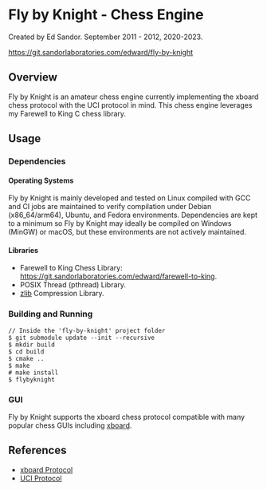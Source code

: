# Fly by Knight - Chess Engine 
Created by Ed Sandor.
September 2011 - 2012, 2020-2023.

https://git.sandorlaboratories.com/edward/fly-by-knight

## Overview

Fly by Knight is an amateur chess engine currently implementing the xboard chess protocol with the UCI protocol in mind.  This chess engine leverages my Farewell to King C chess library.

## Usage

### Dependencies
#### Operating Systems
Fly by Knight is mainly developed and tested on Linux compiled with GCC and CI jobs are maintained to verify compilation under Debian (x86_64/arm64), Ubuntu, and Fedora environments.  Dependencies are kept to a minimum so Fly by Knight may ideally be compiled on Windows (MinGW) or macOS, but these environments are not actively maintained.
#### Libraries
- Farewell to King Chess Library: https://git.sandorlaboratories.com/edward/farewell-to-king.
- POSIX Thread (pthread) Library.
- [zlib](https://web.archive.org/web/20230404152038/https://zlib.net/) Compression Library.

### Building and Running
```
// Inside the 'fly-by-knight' project folder
$ git submodule update --init --recursive
$ mkdir build
$ cd build
$ cmake ..
$ make
# make install
$ flybyknight
```

### GUI
Fly by Knight supports the xboard chess protocol compatible with many popular chess GUIs including [xboard](https://web.archive.org/web/20230402232639/https://www.gnu.org/software/xboard/).

## References
- [xboard Protocol](https://web.archive.org/web/20230322184658/http://www.gnu.org/software/xboard/engine-intf.html)
- [UCI Protocol](https://web.archive.org/web/20230402232147/https://wbec-ridderkerk.nl/html/UCIProtocol.html)
